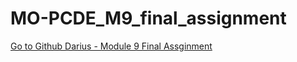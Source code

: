 # MO-PCDE_M9_final_assignment

<a href="https://github.com/darius-tiger/MO-PCDE_M9_final_assignment.git"> Go to Github Darius - Module 9 Final Assginment</a>
